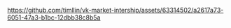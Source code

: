 

https://github.com/timllin/vk-market-intership/assets/63314502/a2617a73-6051-47a3-b1bc-12dbb38c8b5a

